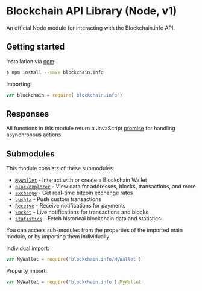 # Blockchain API Library (Node, v1)

An official Node module for interacting with the Blockchain.info API.

## Getting started

Installation via [npm](https://npmjs.com):

```sh
$ npm install --save blockchain.info
```

Importing:

```js
var blockchain = require('blockchain.info')
```

## Responses

All functions in this module return a JavaScript [promise](https://promisesaplus.com/) for handling asynchronous actions.

## Submodules

This module consists of these submodules:

  * [`MyWallet`](./MyWallet) - Interact with or create a Blockchain Wallet
  * [`blockexplorer`](./blockexplorer) - View data for addresses, blocks, transactions, and more
  * [`exchange`](./exchange) - Get real-time bitcoin exchange rates
  * [`pushtx`](./pushtx) - Push custom transactions
  * [`Receive`](./Receive) - Receive notifications for payments
  * [`Socket`](./Socket) - Live notifications for transactions and blocks
  * [`statistics`](./statistics) - Fetch historical blockchain data and statistics

You can access sub-modules from the properties of the imported main module, or by importing them individually.

Individual import:

```js
var MyWallet = require('blockchain.info/MyWallet')
```

Property import:

```js
var MyWallet = require('blockchain.info').MyWallet
```
